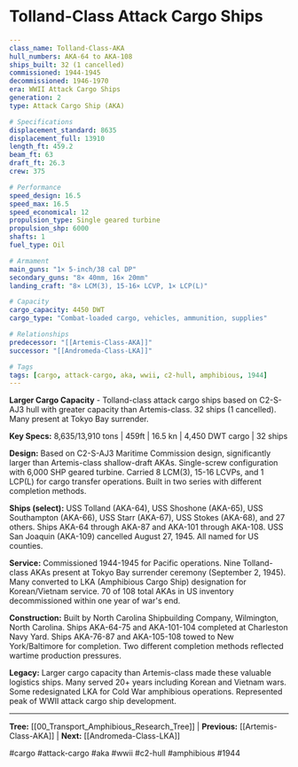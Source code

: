 # Tolland-Class Attack Cargo Ships

```yaml
---
class_name: Tolland-Class-AKA
hull_numbers: AKA-64 to AKA-108
ships_built: 32 (1 cancelled)
commissioned: 1944-1945
decommissioned: 1946-1970
era: WWII Attack Cargo Ships
generation: 2
type: Attack Cargo Ship (AKA)

# Specifications
displacement_standard: 8635
displacement_full: 13910
length_ft: 459.2
beam_ft: 63
draft_ft: 26.3
crew: 375

# Performance
speed_design: 16.5
speed_max: 16.5
speed_economical: 12
propulsion_type: Single geared turbine
propulsion_shp: 6000
shafts: 1
fuel_type: Oil

# Armament
main_guns: "1× 5-inch/38 cal DP"
secondary_guns: "8× 40mm, 16× 20mm"
landing_craft: "8× LCM(3), 15-16× LCVP, 1× LCP(L)"

# Capacity
cargo_capacity: 4450 DWT
cargo_type: "Combat-loaded cargo, vehicles, ammunition, supplies"

# Relationships
predecessor: "[[Artemis-Class-AKA]]"
successor: "[[Andromeda-Class-LKA]]"

# Tags
tags: [cargo, attack-cargo, aka, wwii, c2-hull, amphibious, 1944]
---
```

**Larger Cargo Capacity** - Tolland-class attack cargo ships based on C2-S-AJ3 hull with greater capacity than Artemis-class. 32 ships (1 cancelled). Many present at Tokyo Bay surrender.

**Key Specs:** 8,635/13,910 tons | 459ft | 16.5 kn | 4,450 DWT cargo | 32 ships

**Design:** Based on C2-S-AJ3 Maritime Commission design, significantly larger than Artemis-class shallow-draft AKAs. Single-screw configuration with 6,000 SHP geared turbine. Carried 8 LCM(3), 15-16 LCVPs, and 1 LCP(L) for cargo transfer operations. Built in two series with different completion methods.

**Ships (select):** USS Tolland (AKA-64), USS Shoshone (AKA-65), USS Southampton (AKA-66), USS Starr (AKA-67), USS Stokes (AKA-68), and 27 others. Ships AKA-64 through AKA-87 and AKA-101 through AKA-108. USS San Joaquin (AKA-109) cancelled August 27, 1945. All named for US counties.

**Service:** Commissioned 1944-1945 for Pacific operations. Nine Tolland-class AKAs present at Tokyo Bay surrender ceremony (September 2, 1945). Many converted to LKA (Amphibious Cargo Ship) designation for Korean/Vietnam service. 70 of 108 total AKAs in US inventory decommissioned within one year of war's end.

**Construction:** Built by North Carolina Shipbuilding Company, Wilmington, North Carolina. Ships AKA-64-75 and AKA-101-104 completed at Charleston Navy Yard. Ships AKA-76-87 and AKA-105-108 towed to New York/Baltimore for completion. Two different completion methods reflected wartime production pressures.

**Legacy:** Larger cargo capacity than Artemis-class made these valuable logistics ships. Many served 20+ years including Korean and Vietnam wars. Some redesignated LKA for Cold War amphibious operations. Represented peak of WWII attack cargo ship development.

---
**Tree:** [[00_Transport_Amphibious_Research_Tree]] | **Previous:** [[Artemis-Class-AKA]] | **Next:** [[Andromeda-Class-LKA]]

#cargo #attack-cargo #aka #wwii #c2-hull #amphibious #1944
